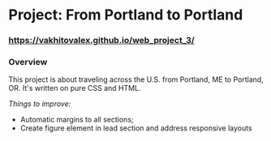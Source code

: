 # Project: From Portland to Portland

### https://vakhitovalex.github.io/web_project_3/

### Overview
This project is about traveling across the U.S. from Portland, ME to Portland, OR.
It's written on pure CSS and HTML.

*Things to improve:*
* Automatic margins to all sections;
* Create figure element in lead section and address responsive layouts

